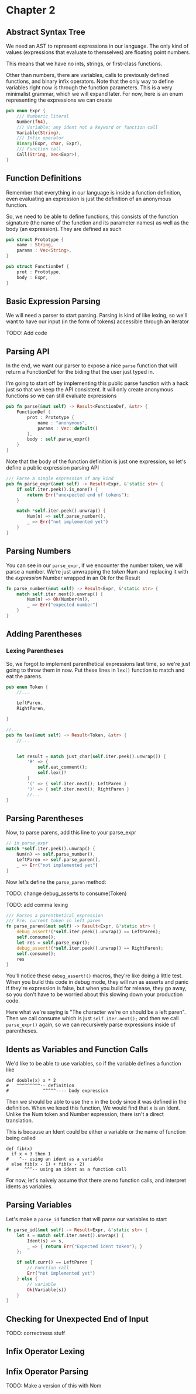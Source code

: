 # Chapter 2

## Abstract Syntax Tree

We need an AST to represent expressions in our language. The only kind
of values (expressions that evaluate to themselves) are floating point numbers.

This means that we have no ints, strings, or first-class functions.

Other than numbers, there are variables, calls to previously defined functions,
and binary infix operators. Note that the only way to define variables right
now is through the function parameters. This is a very minimalist grammar, which
we will expand later. For now, here is an enum representing the expressions we
can create

```rust
pub enum Expr {
    /// Numberic literal
    Number(f64),
    /// Variable: any ident not a keyword or function call
    Variable(String),
    /// Infix operator
    Binary(Expr, char, Expr),
    /// Function call
    Call(String, Vec<Expr>),
}
```

## Function Definitions

Remember that everything in our language is inside a function definition, even 
evaluating an expression is just the definition of an anonymous function.

So, we need to be able to define functions, this consists of the function signature
(the name of the function and its parameter names) as well as the body (an expression).
They are defined as such

```rust
pub struct Prototype {
    name : String,
    params : Vec<String>,
}

pub struct FunctionDef {
    prot : Prototype,
    body : Expr,
}
```

## Basic Expression Parsing

We will need a parser to start parsing. Parsing is kind of like lexing,
so we'll want to have our input (in the form of tokens) accessible through
an iterator

TODO: Add code

## Parsing API

In the end, we want our parser to expose a nice `parse` function that will
return a FunctionDef for the biding that the user just typed in.

I'm going to start off by implementing this public parse function with a hack
just so that we keep the API consistent. It will only create anonymous functions
so we can still evaluate expressions

```rust
pub fn parse(&mut self) -> Result<FunctionDef, &str> {
    FunctionDef {
        prot : Prototype {
            name : "anonymous",
            params : Vec::default()
        },
        body : self.parse_expr()
    }
}
```

Note that the body of the function definition is just one expression, so let's define a public expression parsing API

```rust
/// Parse a single expression of any kind
pub fn parse_expr(&mut self) -> Result<Expr, &'static str> {
    if self.iter.peek().is_none() {
        return Err("unexpected end of tokens");
    }

    match *self.iter.peek().unwrap() {
        Num(n) => self.parse_number(),
        _ => Err("not implemented yet")
    }
}
```

## Parsing Numbers

You can see in our `parse_expr`, if we encounter the number token, we will parse a number. We're just unwrapping the
*token* Num and replacing it with the *expression* Number wrapped in an Ok for the Result

```rust
fn parse_number(&mut self) -> Result<Expr, &'static str> {
    match self.iter.next().unwrap() {
        Num(n) => Ok(Number(n)),
        _ => Err("expected number")
    }
}
```

## Adding Parentheses


### Lexing Parentheses

So, we forgot to implement parenthetical expressions last time, so we're just going to throw them in now. Put these lines
in `lex()` function to match and eat the parens.

```rust
pub enum Token {
    //...

    LeftParen,
    RightParen,

}

//...
pub fn lex(&mut self) -> Result<Token, &str> {
    //...


    let result = match just_char(self.iter.peek().unwrap()) {
        '#' => {
            self.eat_comment();
            self.lex()?
        }
        '(' => { self.iter.next(); LeftParen }
        ')' => { self.iter.next(); RightParen }
        //...
}
```

## Parsing Parentheses

Now, to parse parens, add this line to your parse_expr

```rust
// in parse_expr
match *self.iter.peek().unwrap() {
    Num(n) => self.parse_number(),
    LeftParen => self.parse_paren(),
    _ => Err("not implemented yet")
}
```

Now let's define the `parse_paren` method:

TODO: change debug_asserts to consume(Token)

TODO: add comma lexing

```rust
/// Parses a parenthetical expression
/// Pre: current token in left paren
fn parse_paren(&mut self) -> Result<Expr, &'static str> {
    debug_assert!(*self.iter.peek().unwrap() == LeftParen);
    self.consume();
    let res = self.parse_expr();
    debug_assert!(*self.iter.peek().unwrap() == RightParen);
    self.consume();
    res
}
```

You'll notice these `debug_assert!()` macros, they're like doing a little test. When you build this code in debug
mode, they will run as asserts and panic if they're expression is false, but when you build for release, they
go away, so you don't have to be worried about this slowing down your production code.

Here what we're saying is "The character we're on should be a left paren". Then we call consume which is just
`self.iter.next();` and then we call `parse_expr()` again, so we can recursively parse expressions inside of
parentheses.

## Idents as Variables and Function Calls

We'd like to be able to use variables, so if the variable defines a function like

```
def double(x) x * 2
#   ^^^^^^^^^-- definition
#             ^^^^^---- body expression
```

Then we should be able to use the `x` in the body since it was defined in the definition. When we lexed this function,
We would find that x is an Ident. Unlike the Num token and Number expression, there isn't a direct translation.

This is because an Ident could be either a variable or the name of function being called

```
def fib(x)
  if x < 3 then 1
#    ^-- using an ident as a variable
  else fib(x - 1) + fib(x - 2)
#      ^^^-- using an ident as a function call
```

For now, let's naively assume that there are no function calls, and interpret idents as variables.

## Parsing Variables

Let's make a `parse_id` function that will parse our variables to start

```rust
fn parse_id(&mut self) -> Result<Expr, &'static str> {
    let s = match self.iter.next().unwrap() {
        Ident(s) => s,
        _ => { return Err("Expected ident token"); }
    };

    if self.curr() == LeftParen {
        // Function call
        Err("not implemented yet")
    } else {
        // variable
        Ok(Variable(s))
    }
}
```

## Checking for Unexpected End of Input

TODO: correctness stuff

## Infix Operator Lexing

## Infix Operator Parsing

TODO: Make a version of this with Nom